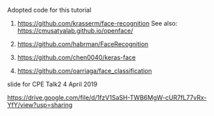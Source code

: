 
Adopted code  for this tutorial

1. https://github.com/krasserm/face-recognition
See also: https://cmusatyalab.github.io/openface/



2. https://github.com/habrman/FaceRecognition

3. https://github.com/chen0040/keras-face

4. https://github.com/oarriaga/face_classification



slide for CPE Talk2
4 April 2019

https://drive.google.com/file/d/1fzV1SaSH-TWB6MgW-cUR7fL77vRx-YfY/view?usp=sharing
